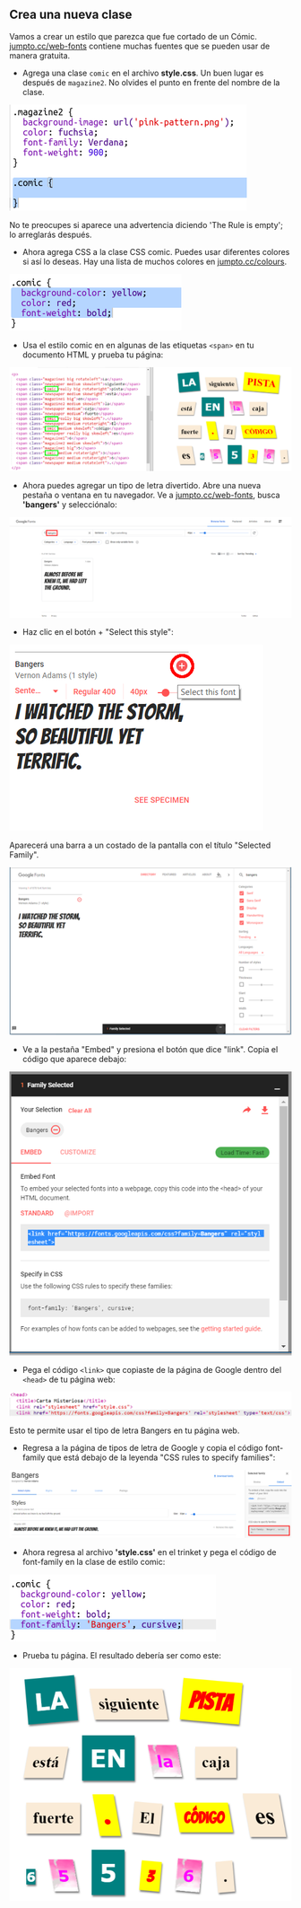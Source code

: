 ## Crea una nueva clase

Vamos a crear un estilo que parezca que fue cortado de un Cómic. <a href="http://jumpto.cc/web-fonts" target="_blank">jumpto.cc/web-fonts</a> contiene muchas fuentes que se pueden usar de manera gratuita.

+ Agrega una clase `comic` en el archivo **style.css**. Un buen lugar es después de `magazine2`. No olvides el punto en frente del nombre de la clase. 

![captura de pantalla](images/letter-comic1.png)

No te preocupes si aparece una advertencia diciendo 'The Rule is empty'; lo arreglarás después.

+ Ahora agrega CSS a la clase CSS comic. Puedes usar diferentes colores si así lo deseas. Hay una lista de muchos colores en <a href="http://jumpto.cc/colours" target="_blank">jumpto.cc/colours</a>.

![captura de pantalla](images/letter-comic2.png)

+ Usa el estilo comic en en algunas de las etiquetas `<span>` en tu documento HTML y prueba tu página:

![captura de pantalla](images/letter-comic-output.png)

+ Ahora puedes agregar un tipo de letra divertido. Abre una nueva pestaña o ventana en tu navegador. Ve a <a href="http://jumpto.cc/web-fonts" target="_blank">jumpto.cc/web-fonts</a>, busca **'bangers'** y selecciónalo:

![captura de pantalla](images/letter-gfonts-1-annotated.png)

+ Haz clic en el botón + "Select this style":

![captura de pantalla](images/letter-gfonts-2-annotated.png)

Aparecerá una barra a un costado de la pantalla con el título "Selected Family".

![captura de pantalla](images/letter-gfonts-3.png)

+ Ve a la pestaña "Embed" y presiona el botón que dice "link". Copia el código que aparece debajo:

![captura de pantalla](images/letter-gfonts-4.png)

+ Pega el código `<link>` que copiaste de la página de Google dentro del `<head>` de tu página web:

![captura de pantalla](images/letter-fonts-head.png)

Esto te permite usar el tipo de letra Bangers en tu página web.

+ Regresa a la página de tipos de letra de Google y copia el código font-family que está debajo de la leyenda "CSS rules to specify families":

![captura de pantalla](images/letter-fonts-bangers.png)

+ Ahora regresa al archivo **'style.css'** en el trinket y pega el código de font-family en la clase de estilo comic:

![captura de pantalla](images/letter-fonts-comic.png)

+ Prueba tu página. El resultado debería ser como este: 

![captura de pantalla](images/letter-fonts-output.png)